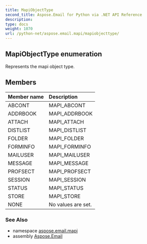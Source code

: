 ```yaml
---
title: MapiObjectType
second_title: Aspose.Email for Python via .NET API Reference
description: 
type: docs
weight: 1070
url: /python-net/aspose.email.mapi/mapiobjecttype/
---
```


## MapiObjectType enumeration

Represents the mapi object type.

## Members
| Member name | Description |
| :- | :- |
|ABCONT|MAPI_ABCONT|
|ADDRBOOK|MAPI_ADDRBOOK|
|ATTACH|MAPI_ATTACH|
|DISTLIST|MAPI_DISTLIST|
|FOLDER|MAPI_FOLDER|
|FORMINFO|MAPI_FORMINFO|
|MAILUSER|MAPI_MAILUSER|
|MESSAGE|MAPI_MESSAGE|
|PROFSECT|MAPI_PROFSECT|
|SESSION|MAPI_SESSION|
|STATUS|MAPI_STATUS|
|STORE|MAPI_STORE|
|NONE|No values are set.|

### See Also

* namespace [aspose.email.mapi](/email/python-net/aspose.email.mapi/)
* assembly [Aspose.Email](/email/python-net/)

